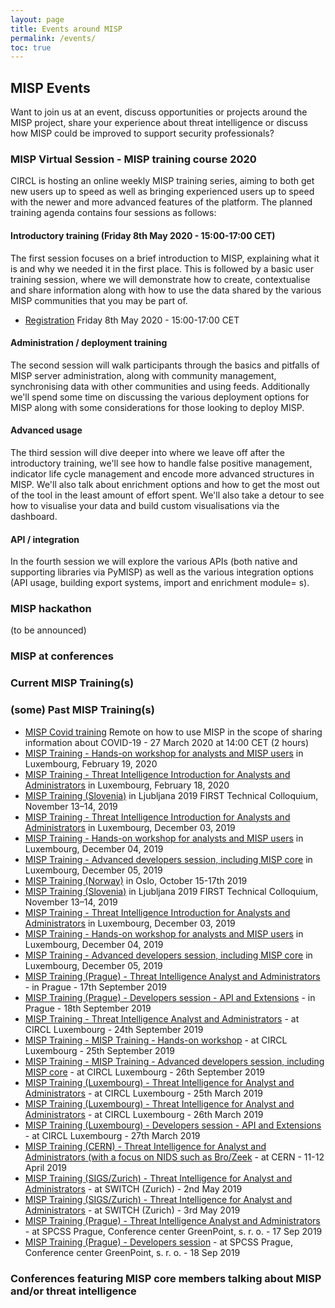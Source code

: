 ```yaml
---
layout: page
title: Events around MISP
permalink: /events/
toc: true
---
```


## MISP Events

Want to join us at an event, discuss opportunities or projects around the MISP project, share your experience about threat intelligence or discuss how MISP could be improved to support security professionals?

### MISP Virtual Session - MISP training course 2020

CIRCL is hosting an online weekly MISP training series, aiming to both
get new users up to speed as well as bringing experienced users up to
speed with the newer and more advanced features of the platform. The
planned training agenda contains four sessions as follows:

#### Introductory training (Friday 8th May 2020 - 15:00-17:00 CET)

The first session focuses on a brief introduction to MISP, explaining
what it is and why we needed it in the first place. This is followed by
a basic user training session, where we will demonstrate how to create,
contextualise and share information along with how to use the data
shared by the various MISP communities that you may be part of.

- [Registration](https://www.xing-events.com/PKNIMHQ) Friday 8th May 2020 - 15:00-17:00 CET

#### Administration / deployment training


The second session will walk participants through the basics and
pitfalls of MISP server administration, along with community management,
synchronising data with other communities and using feeds. Additionally
we'll spend some time on discussing the various deployment options for
MISP along with some considerations for those looking to deploy MISP.


#### Advanced usage

The third session will dive deeper into where we leave off after the
introductory training, we'll see how to handle false positive
management, indicator life cycle management and encode more advanced
structures in MISP. We'll also talk about enrichment options and how to
get the most out of the tool in the least amount of effort spent. We'll
also take a detour to see how to visualise your data and build custom
visualisations via the dashboard.

#### API / integration

In the fourth session we will explore the various APIs (both native and
supporting libraries via PyMISP) as well as the various integration
options (API usage, building export systems, import and enrichment module=
s).


### MISP hackathon

(to be announced)

### MISP at conferences


### Current MISP Training(s)

### (some) Past MISP Training(s)

- [MISP Covid training](https://bbb.secin.lu/b/ale-q6v-ecn) Remote on how to use MISP in the scope of sharing information about COVID-19 - 27 March 2020 at 14:00 CET (2 hours)
- [MISP Training - Hands-on workshop for analysts and MISP users](https://www.xing-events.com/DLCMDJY.html) in Luxembourg, February 19, 2020
- [MISP Training - Threat Intelligence Introduction for Analysts and Administrators](https://www.xing-events.com/UXMOBFA.html) in Luxembourg, February 18, 2020
- [MISP Training (Slovenia)](https://www.first.org/events/colloquia/ljubljana2019/program) in Ljubljana 2019 FIRST Technical Colloquium, November 13–14, 2019
- [MISP Training - Threat Intelligence Introduction for Analysts and Administrators](https://en.xing-events.com/AOMYCCV.html) in Luxembourg, December 03, 2019
- [MISP Training - Hands-on workshop for analysts and MISP users](https://en.xing-events.com/JSUSQIV.html) in Luxembourg, December 04, 2019
- [MISP Training - Advanced developers session, including MISP core](https://en.xing-events.com/WBFKUVK.html) in Luxembourg, December 05, 2019
- [MISP Training (Norway)](https://www.first.org/events/colloquia/oslo2019/) in Oslo, October 15-17th 2019
- [MISP Training (Slovenia)](https://www.first.org/events/colloquia/ljubljana2019/program) in Ljubljana 2019 FIRST Technical Colloquium, November 13–14, 2019
- [MISP Training - Threat Intelligence Introduction for Analysts and Administrators](https://en.xing-events.com/AOMYCCV.html) in Luxembourg, December 03, 2019
- [MISP Training - Hands-on workshop for analysts and MISP users](https://en.xing-events.com/JSUSQIV.html) in Luxembourg, December 04, 2019
- [MISP Training - Advanced developers session, including MISP core](https://en.xing-events.com/WBFKUVK.html) in Luxembourg, December 05, 2019
- [MISP Training (Prague) - Threat Intelligence Analyst and Administrators](https://en.xing-events.com/XDMSLUO) - in Prague - 17th September 2019
- [MISP Training (Prague) - Developers session - API and Extensions](https://en.xing-events.com/ULBAHVN) - in Prague - 18th September 2019
- [MISP Training - Threat Intelligence Analyst and Administrators](https://en.xing-events.com/EJKDRZP) - at CIRCL Luxembourg - 24th September 2019
- [MISP Training - MISP Training - Hands-on workshop](https://en.xing-events.com/UEXXGRO) - at CIRCL Luxembourg - 25th September 2019
- [MISP Training - MISP Training - Advanced developers session, including MISP core](https://en.xing-events.com/CQYGYJQ) - at CIRCL Luxembourg - 26th September 2019
- [MISP Training (Luxembourg) - Threat Intelligence for Analyst and Administrators](https://en.xing-events.com/QPILZTS.html) - at CIRCL Luxembourg - 25th March 2019
- [MISP Training (Luxembourg) - Threat Intelligence for Analyst and Administrators](https://en.xing-events.com/YXNNPWD) - at CIRCL Luxembourg - 26th March 2019
- [MISP Training (Luxembourg) - Developers session - API and Extensions](https://en.xing-events.com/IHSBNTB) - at CIRCL Luxembourg - 27th March 2019
- [MISP Training (CERN) - Threat Intelligence for Analyst and Administrators (with a focus on NIDS such as Bro/Zeek](https://indico.cern.ch/event/787173/) - at CERN - 11-12 April 2019
- [MISP Training (SIGS/Zurich) - Threat Intelligence for Analyst and Administrators](https://www.sig-switzerland.ch/misp_training/) - at SWITCH (Zurich) - 2nd May 2019
- [MISP Training (SIGS/Zurich) - Threat Intelligence for Analyst and Administrators](https://www.sig-switzerland.ch/misp_training/) - at SWITCH (Zurich) - 3rd May 2019
- [MISP Training (Prague) - Threat Intelligence Analyst and Administrators ](https://en.xing-events.com/XDMSLUO.html) - at SPCSS Prague, Conference center GreenPoint, s. r. o.  - 17 Sep 2019
- [MISP Training (Prague) - Developers session](https://en.xing-events.com/ULBAHVN.html) - at SPCSS Prague, Conference center GreenPoint, s. r. o.  - 18 Sep 2019

### Conferences featuring MISP core members talking about MISP and/or threat intelligence


